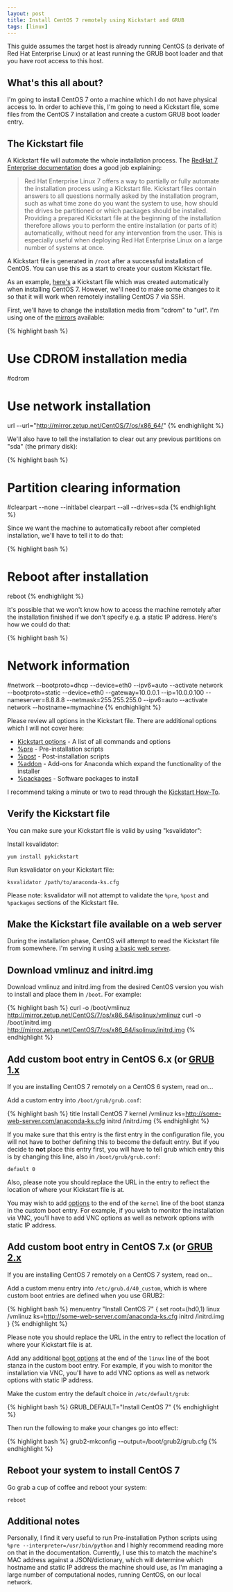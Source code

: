 ```yaml
---
layout: post
title: Install CentOS 7 remotely using Kickstart and GRUB
tags: [linux]
---
```


This guide assumes the target host is already running CentOS (a derivate of
Red Hat Enterprise Linux) or at least running the GRUB boot loader and that you
have root access to this host.

<!--more-->

## What's this all about?

I'm going to install CentOS 7 onto a machine which I do not have physical access
to. In order to achieve this, I'm going to need a Kickstart file, some files
from the CentOS 7 installation and create a custom GRUB boot loader entry.


## The Kickstart file

A Kickstart file will automate the whole installation process. The [RedHat 7 Enterprise documentation](https://access.redhat.com/documentation/en-US/Red_Hat_Enterprise_Linux/7/html/Installation_Guide/chap-kickstart-installations.html) does a good job explaining:

> Red Hat Enterprise Linux 7 offers a way to partially or fully automate the installation process using a Kickstart file. Kickstart files contain answers to all questions normally asked by the installation program, such as what time zone do you want the system to use, how should the drives be partitioned or which packages should be installed. Providing a prepared Kickstart file at the beginning of the installation therefore allows you to perform the entire installation (or parts of it) automatically, without need for any intervention from the user. This is especially useful when deploying Red Hat Enterprise Linux on a large number of systems at once.

A Kickstart file is generated in `/root` after a successful
installation of CentOS. You can use this as a start to create your custom
Kickstart file.

As an example, [here's](http://fredrikaverpil.github.io/blog/assets/kickstart/anaconda-ks.cfg)
a Kickstart file which was created automatically when
installing CentOS 7. However, we'll need to make some changes to it so that it
will work when remotely installing CentOS 7 via SSH.

First, we'll have to change the installation media from "cdrom" to "url". I'm
using one of the [mirrors](https://www.centos.org/download/mirrors/) available:

{% highlight bash %}
# Use CDROM installation media
#cdrom

# Use network installation
url --url="http://mirror.zetup.net/CentOS/7/os/x86_64/"
{% endhighlight %}

We'll also have to tell the installation to clear out any previous partitions
on "sda" (the primary disk):

{% highlight bash %}
# Partition clearing information
#clearpart --none --initlabel
clearpart --all --drives=sda
{% endhighlight %}

Since we want the machine to automatically reboot after completed installation,
we'll have to tell it to do that:

{% highlight bash %}
# Reboot after installation
reboot
{% endhighlight %}

It's possible that we won't know how to access the machine remotely after the
installation finished if we don't specify e.g. a static IP address. Here's how
we could do that:

{% highlight bash %}
# Network information
#network  --bootproto=dhcp --device=eth0 --ipv6=auto --activate
network --bootproto=static --device=eth0 --gateway=10.0.0.1 --ip=10.0.0.100 --nameserver=8.8.8.8 --netmask=255.255.255.0 --ipv6=auto --activate
network  --hostname=mymachine
{% endhighlight %}

Please review all options in the Kickstart file. There are additional options
which I will not cover here:

* [Kickstart options](https://access.redhat.com/documentation/en-US/Red_Hat_Enterprise_Linux/7/html/Installation_Guide/sect-kickstart-syntax.html#sect-kickstart-commands) - A list of all commands and options
* [%pre](https://access.redhat.com/documentation/en-US/Red_Hat_Enterprise_Linux/7/html/Installation_Guide/sect-kickstart-syntax.html#sect-kickstart-preinstall) - Pre-installation scripts
* [%post](https://access.redhat.com/documentation/en-US/Red_Hat_Enterprise_Linux/7/html/Installation_Guide/sect-kickstart-syntax.html#sect-kickstart-postinstall) - Post-installation scripts
* [%addon](https://access.redhat.com/documentation/en-US/Red_Hat_Enterprise_Linux/7/html/Installation_Guide/sect-kickstart-syntax.html#sect-kickstart-addon) - Add-ons for Anaconda which expand the functionality of the installer
* [%packages](https://access.redhat.com/documentation/en-US/Red_Hat_Enterprise_Linux/7/html/Installation_Guide/sect-kickstart-syntax.html#sect-kickstart-packages) - Software packages to install

I recommend taking a minute or two to read through the [Kickstart How-To](https://access.redhat.com/documentation/en-US/Red_Hat_Enterprise_Linux/7/html/Installation_Guide/sect-kickstart-howto.html).


## Verify the Kickstart file

You can make sure your Kickstart file is valid by using "ksvalidator":

Install ksvalidator:

    yum install pykickstart

Run ksvalidator on your Kickstart file:

    ksvalidator /path/to/anaconda-ks.cfg

Please note: ksvalidator will not attempt to validate the `%pre`, `%post` and `%packages` sections of the Kickstart file.


## Make the Kickstart file available on a web server

During the installation phase, CentOS will attempt to read the Kickstart file
from somewhere. I'm serving it using [a basic web server](http://fredrikaverpil.github.io/2015/12/28/python-web-server/).


## Download vmlinuz and initrd.img

Download vmlinuz and initrd.img from the desired CentOS version you wish to install
and place them in `/boot`. For example:

{% highlight bash %}
curl -o /boot/vmlinuz http://mirror.zetup.net/CentOS/7/os/x86_64/isolinux/vmlinuz
curl -o /boot/initrd.img http://mirror.zetup.net/CentOS/7/os/x86_64/isolinux/initrd.img
{% endhighlight %}


## Add custom boot entry in CentOS 6.x (or [GRUB 1.x](https://access.redhat.com/documentation/en-US/Red_Hat_Enterprise_Linux/6/html/Installation_Guide/ch-grub.html)

If you are installing CentOS 7 remotely on a CentOS 6 system, read on...

Add a custom entry into `/boot/grub/grub.conf`:

{% highlight bash %}
title Install CentOS 7
kernel /vmlinuz ks=http://some-web-server.com/anaconda-ks.cfg
initrd /initrd.img
{% endhighlight %}

If you make sure that this entry is the first entry in the configuration file,
you will not have to bother defining this to become the default entry. But if
you decide to **not** place this entry first, you will have to tell grub which
entry this is by changing this line, also in `/boot/grub/grub.conf`:

    default 0


Also, please note you should replace the URL in the entry to reflect the
location of where your Kickstart file is at.

You may wish to add [options](https://access.redhat.com/documentation/en-US/Red_Hat_Enterprise_Linux/6/html/Installation_Guide/ap-admin-options.html) to the end of the `kernel` line of the boot stanza in the
custom boot entry. For example, if you wish to monitor the installation via VNC,
you'll have to add VNC options as well as network options with static IP
address.

## Add custom boot entry in CentOS 7.x (or [GRUB 2.x](https://access.redhat.com/documentation/en-US/Red_Hat_Enterprise_Linux/7/html/System_Administrators_Guide/ch-Working_with_the_GRUB_2_Boot_Loader.html)

If you are installing CentOS 7 remotely on a CentOS 7 system, read on...

Add a custom menu entry into `/etc/grub.d/40_custom`, which is where custom
boot entries are defined when you use GRUB2:

{% highlight bash %}
menuentry "Install CentOS 7" {
    set root=(hd0,1)
    linux /vmlinuz ks=http://some-web-server.com/anaconda-ks.cfg
    initrd /initrd.img
}
{% endhighlight %}

Please note you should replace the URL in the entry to reflect the
location of where your Kickstart file is at.

Add any additional [boot options](https://access.redhat.com/documentation/en-US/Red_Hat_Enterprise_Linux/7/html/Installation_Guide/chap-anaconda-boot-options.html) at the end of the `linux` line of the boot stanza
in the custom boot entry.
For example, if you wish to monitor the installation via VNC,
you'll have to add VNC options as well as network options with static IP
address.

Make the custom entry the default choice in `/etc/default/grub`:

{% highlight bash %}
GRUB_DEFAULT="Install CentOS 7"
{% endhighlight %}

Then run the following to make your changes go into effect:

{% highlight bash %}
grub2-mkconfig --output=/boot/grub2/grub.cfg
{% endhighlight %}


## Reboot your system to install CentOS 7

Go grab a cup of coffee and reboot your system:

    reboot

## Additional notes

Personally, I find it very useful to run Pre-installation Python scripts using
`%pre --interpreter=/usr/bin/python` and I highly recommend reading more on
that in the documentation. Currently, I use this to match the machine's
MAC address against a JSON/dictionary, which will determine which hostname and
static IP address the machine should use, as I'm managing a large number of
computational nodes, running CentOS, on our local network.
